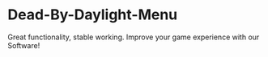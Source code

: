 # Dead-By-Daylight-Menu
Great functionality, stable working. Improve your game experience with our Software!
